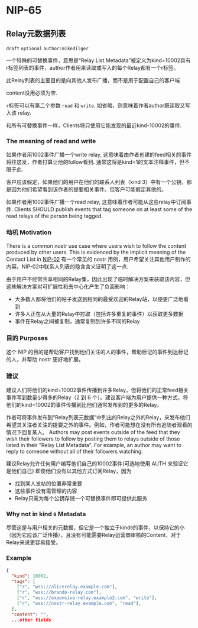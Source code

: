 NIP-65
======

Relay元数据列表
-------------------

`draft` `optional` `author:mikedilger`

一个特殊的可替换事件，意思是“Relay List Metadata”被定义为kind=10002具有r标签列表的事件，author作者用来读取或写入的每个Relay都有一个r标签。

此Relay列表的主要目的是向其他人发布广播，而不是用于配置自己的客户端

content没用必须为空.

`r`标签可以有第二个参数 `read` 和 `write`. 如省略，则意味着作者author既读取又写入该 relay.

和所有可替换事件一样，Clients将只使用它能发现的最近kind-10002的事件.

### The meaning of read and write

如果作者用1002事件广播一个write relay, 这意味着由作者创建的feed相关的事件将往这发，作者打算让他的follow看到. 通常这将是kind=1的文本注释事件，但不限于此.

客户应该假定，如果他们的用户在他们的联系人列表（kind 3）中有一个公钥，那是因为他们希望看到该作者的提要相关事件。但客户可能假定其他的。

如果作者用1002事件广播一个read relay, 这意味着作者可能从这些relay中订阅事件. Clients SHOULD publish events that tag someone on at least some of the read relays of the person being tagged.

### 动机 Motivation

There is a common nostr use case where users wish to follow the content produced by other users. This is evidenced by the implicit meaning of the Contact List in [NIP-02](02.md)
有一个常见的 nostr 用例，用户希望关注其他用户制作的内容。NIP-02中联系人列表的隐含含义证明了这一点.

由于用户不经常共享相同的Relay集，因此出现了临时解决方案来获取该内容，但这些解决方案对可扩展性和去中心化产生了负面影响：

  - 大多数人都将他们的帖子发送到相同的最受欢迎的Relay站，以便更广泛地看到
  - 许多人正在从大量的Relay中拉取（包括许多重复的事件）以获取更多数据
  - 事件在Relay之间被复制，通常复制到许多不同的Relay

### 目的 Purposes

这个 NIP 的目的是帮助客户找到他们关注的人的事件，帮助标记的事件到达标记的人，并帮助 nostr 更好地扩展。


### 建议

建议人们将他们的kind=10002事件传播到许多Relay，但将他们的正常feed相关事件写到数量少得多的Relay（2 到 6 个）。建议客户端为用户提供一种方式，将他们的kind=10002的事件传播到比他们通常发布到的更多的Relay。

作者可将事件发布到“Relay列表元数据”中列出的Relay之外的Relay，来发布他们希望其关注者关注的提要之外的事件。例如，作者可能想在没有所有追随者观看的情况下回复某人。
Authors may post events outside of the feed that they wish their followers to follow by posting them to relays outside of those listed in their "Relay List Metadata".  For example, an author may want to reply to someone without all of their followers watching.

建议Relay允许任何用户编写他们自己的10002事件(可选地使用 AUTH 来验证它是他们自己) 即使他们没有以其他方式订阅Relay，因为

  - 找到某人发帖的位置非常重要
  - 这些事件没有需管理的内容
  - Relay只需为每个公钥存储一个可替换事件即可提供此服务

### Why not in kind `0` Metadata

尽管这是与用户相关的元数据，但它是一个独立于kind`0`的事件，以保持它的小（因为它应该广泛传播），且没有可能需要Relay运营商审核的Content，对于Relay来说更容易接受。

### Example

```json
{
  "kind": 10002,
  "tags": [
    ["r", "wss://alicerelay.example.com"],
    ["r", "wss://brando-relay.com"],
    ["r", "wss://expensive-relay.example2.com", "write"],
    ["r", "wss://nostr-relay.example.com", "read"],
  ],
  "content": "",
  ...other fields
```
